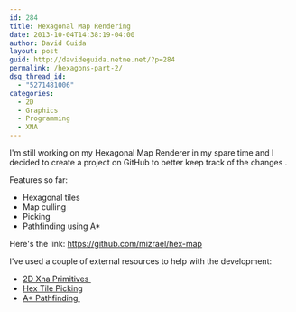 ```yaml
---
id: 284
title: Hexagonal Map Rendering
date: 2013-10-04T14:38:19-04:00
author: David Guida
layout: post
guid: http://davideguida.netne.net/?p=284
permalink: /hexagons-part-2/
dsq_thread_id:
  - "5271481006"
categories:
  - 2D
  - Graphics
  - Programming
  - XNA
---
```

I'm still working on my Hexagonal Map Renderer in my spare time and I decided to create a project on GitHub to better keep track of the changes .

Features so far:

  * Hexagonal tiles
  * Map culling
  * Picking
  * Pathfinding using A*

Here's the link: <a href="https://github.com/mizrael/hex-map" target="_blank">https://github.com/mizrael/hex-map</a>

I've used a couple of external resources to help with the development:

  * <a title="2D XNA Primitives" href="https://bitbucket.org/C3/2d-xna-primitives/wiki/Home" target="_blank">2D Xna Primitives </a>
  * <a title="Hex Tile Picking" href="http://gamedev.stackexchange.com/questions/20742/how-can-i-implement-hexagonal-tilemap-picking-in-xna" target="_blank">Hex Tile Picking</a>
  * <a title="A* Pathfinding" href="http://blogs.msdn.com/b/ericlippert/archive/2007/10/02/path-finding-using-a-in-c-3-0.aspx" target="_blank">A* Pathfinding </a>

<div class="post-details-footer-widgets">
</div>